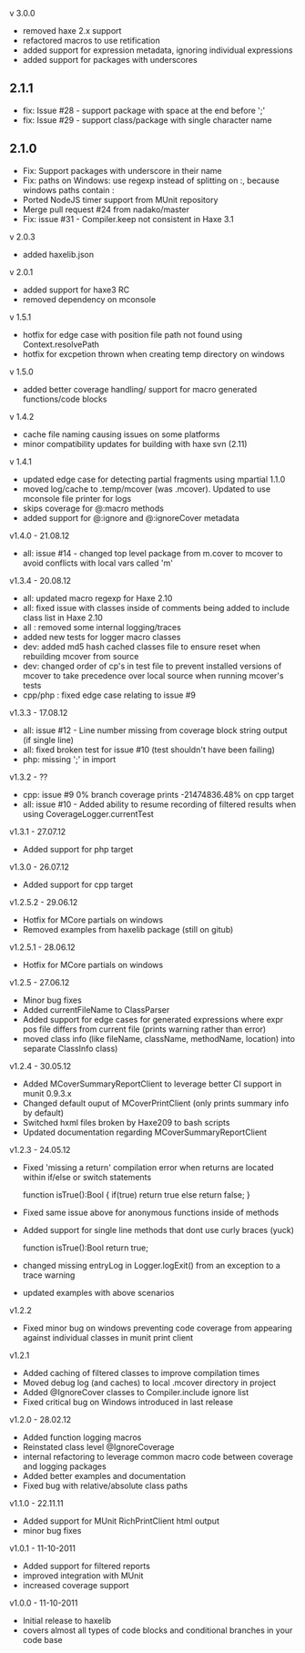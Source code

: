 v 3.0.0
- removed haxe 2.x support
- refactored macros to use retification
- added support for expression metadata, ignoring individual expressions
- added support for packages with underscores

## 2.1.1

- fix: Issue #28 - support package with space at the end before ';'
- fix: Issue #29 - support class/package with single character name

## 2.1.0

- Fix: Support packages with underscore in their name
- Fix: paths on Windows: use regexp instead of splitting on :, because windows paths contain :
- Ported NodeJS timer support from MUnit repository
- Merge pull request #24 from nadako/master
- Fix: issue #31 - Compiler.keep not consistent in Haxe 3.1


v 2.0.3
- added haxelib.json

v 2.0.1
- added support for haxe3 RC
- removed dependency on mconsole

v 1.5.1
- hotfix for edge case with position file path not found using Context.resolvePath
- hotfix for excpetion thrown when creating temp directory on windows 

v 1.5.0
- added better coverage handling/ support for macro generated functions/code blocks

v 1.4.2
- cache file naming causing issues on some platforms
- minor compatibility updates for building with haxe svn (2.11)

v 1.4.1
- updated edge case for detecting partial fragments using mpartial 1.1.0
- moved log/cache to .temp/mcover (was .mcover). Updated to use mconsole file printer for logs
- skips coverage for @:macro methods
- added support for @:ignore and @:ignoreCover metadata

v1.4.0 - 21.08.12
- all: issue #14 - changed top level package from m.cover to mcover to avoid conflicts with local vars called 'm'

v1.3.4 - 20.08.12

- all: updated macro regexp for Haxe 2.10
- all: fixed issue with classes inside of comments being added to include class list in Haxe 2.10
- all : removed some internal logging/traces
- added new tests for logger macro classes
- dev: added md5 hash cached classes file to ensure reset when rebuilding mcover from source
- dev: changed order of cp's in test file to prevent installed versions of mcover to take precedence over local source when running mcover's tests
- cpp/php : fixed edge case relating to issue #9

v1.3.3 - 17.08.12
- all: issue #12 - Line number missing from coverage block string output (if single line)
- all: fixed broken test for issue #10 (test shouldn't have been failing)
- php: missing ';' in import

v1.3.2 - ??
- cpp: issue #9 0% branch coverage prints -21474836.48% on cpp target
- all: issue #10 - Added ability to resume recording of filtered results when using CoverageLogger.currentTest

v1.3.1 - 27.07.12
- Added support for php target

v1.3.0 - 26.07.12
- Added support for cpp target

v1.2.5.2 - 29.06.12
- Hotfix for MCore partials on windows
- Removed examples from haxelib package (still on gitub)

v1.2.5.1 - 28.06.12
- Hotfix for MCore partials on windows

v1.2.5 - 27.06.12
- Minor bug fixes
- Added currentFileName to ClassParser
- Added support for edge cases for generated expressions where expr pos file differs from current file (prints warning rather than error)
- moved class info (like fileName, className, methodName, location) into separate ClassInfo class)

v1.2.4 - 30.05.12

- Added MCoverSummaryReportClient to leverage better CI support in munit 0.9.3.x
- Changed default ouput of MCoverPrintClient (only prints summary info by default)
- Switched hxml files broken by Haxe209 to bash scripts
- Updated documentation regarding MCoverSummaryReportClient

v1.2.3 - 24.05.12

- Fixed 'missing a return' compilation error when returns are located within if/else or switch statements

	function isTrue():Bool
	{
		if(true) return true
		else return false;
	} 
- Fixed same issue above for anonymous functions inside of methods
- Added support for single line methods that dont use curly braces (yuck)

	function isTrue():Bool return true; 

- changed missing entryLog in Logger.logExit() from an exception to a trace warning
- updated examples with above scenarios

v1.2.2
- Fixed minor bug on windows preventing code coverage from appearing against individual classes in munit print client

v1.2.1 
- Added caching of filtered classes to improve compilation times
- Moved debug log (and caches) to local .mcover directory in project
- Added @IgnoreCover classes to Compiler.include ignore list
- Fixed critical bug on Windows introduced in last release

v1.2.0 - 28.02.12

- Added function logging macros
- Reinstated class level @IgnoreCoverage
- internal refactoring to leverage common macro code between coverage and logging packages
- Added better examples and documentation
- Fixed bug with relative/absolute class paths 

v1.1.0 - 22.11.11

- Added support for MUnit RichPrintClient html output
- minor bug fixes

v1.0.1 - 11-10-2011

- Added support for filtered reports
- improved integration with MUnit
- increased coverage support

v1.0.0 - 11-10-2011

- Initial release to haxelib
- covers almost all types of code blocks and conditional branches in your code base
